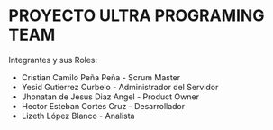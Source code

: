 # PROYECTO ULTRA PROGRAMING TEAM

Integrantes y sus Roles:

* Cristian Camilo Peña Peña - Scrum Master
* Yesid Gutierrez Curbelo - Administrador del Servidor
* Jhonatan de Jesus Diaz Angel - Product Owner
* Hector Esteban Cortes Cruz - Desarrollador
* Lizeth López Blanco - Analista

